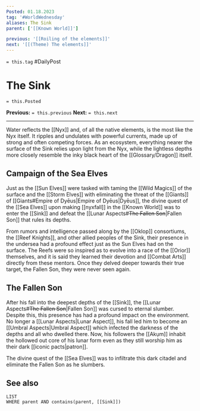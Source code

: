 ```yaml
---
Posted: 01.18.2023
tag: '#WorldWednesday'
aliases: The Sink
parent: ['[[Known World]]']

previous: '[[Roiling of the elements]]'
next: '[[(Theme) The elements]]'
---
```

`= this.tag` #DailyPost
# The Sink
`= this.Posted`

**Previous:** `= this.previous`
**Next:** `= this.next`

---

Water reflects the [[Nyx]] and, of all the native elements, is the most like the Nyx itself. It ripples and undulates with powerful currents, made up of strong and often competing forces. As an ecosystem, everything nearer the surface of the Sink relies upon light from the Nyx, while the lightless depths more closely resemble the inky black heart of the [[Glossary/Dragon]] itself.

## Campaign of the Sea Elves

Just as the [[Sun Elves]] were tasked with taming the [[Wild Magics]] of the surface and the [[Storm Elves]] with eliminating the threat of the [[Giants]] of [[Giants#Empire of Dyēus|Empire of Dyēus|Dyēus]], the divine quest of the [[Sea Elves]] upon making [[nyxfall]] in the [[Known World]] was to enter the [[Sink]] and defeat the [[Lunar Aspects#<strike>The Fallen Son</strike>|Fallen Son]] that rules its depths.

From rumors and intelligence passed along by the [[Oklop]] consortiums, the [[Reef Knights]], and other allied peoples of the Sink, their presence in the undersea had a profound effect just as the Sun Elves had on the surface. The Reefs were so inspired as to evolve into a race of the [[Orior]] themselves, and it is said they learned their devotion and [[Combat Arts]] directly from these mentors. Once they delved deeper towards their true target, the Fallen Son, they were never seen again.

## The Fallen Son

After his fall into the deepest depths of the [[Sink]], the [[Lunar Aspects#<strike>The Fallen Son</strike>|Fallen Son]] was cursed to eternal slumber. Despite this, this presence has had a profound impact on the environment. No longer a [[Lunar Aspects|Lunar Aspect]], his fall led him to become an [[Umbral Aspects|Umbral Aspect]] which infected the darkness of the depths and all who dwelled there. Now, his followers the [[Akụm]] inhabit the hollowed out core of his lunar form even as they still worship him as their dark [[iconic pacts|patron]].

The divine quest of the [[Sea Elves]] was to infiltrate this dark citadel and eliminate the Fallen Son as he slumbers.

## See also

```dataview
LIST
WHERE parent AND contains(parent, [[Sink]])
```
